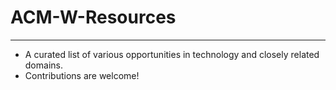 # ACM-W-Resources
---
- A curated list of various opportunities in technology and closely related domains.</br>
- Contributions are welcome!

